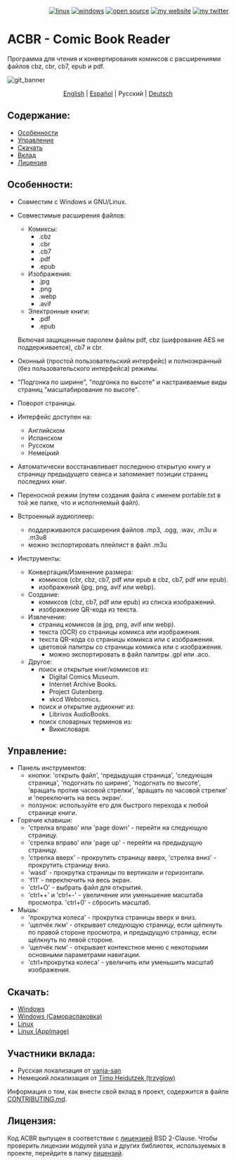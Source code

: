 <p align="right">  
  <a href="#downloads"><img src="https://user-images.githubusercontent.com/8535921/189104931-527ab8bc-8757-4e04-8150-5207d2077bb8.png" title="linux"></a>
  <a href="#downloads"><img src="https://user-images.githubusercontent.com/8535921/189104940-ade062d9-d2e0-4e08-83a4-f34cdb457025.png" title="windows"></a>
  <a href="#license"><img src="https://user-images.githubusercontent.com/8535921/189119543-b1f7cc20-bd0e-44e7-811a-c23b0ccdf767.png" title="open source"></a>
  <a href="http://www.binarynonsense.com/"><img src="https://user-images.githubusercontent.com/8535921/189104953-7ac2d4d1-7d36-483b-8cc9-3568d1cbf6e5.png" title="my website"></a>
  <a href="https://twitter.com/binarynonsense"><img src="https://user-images.githubusercontent.com/8535921/189104963-ae74d98e-ddb3-4068-8958-7028ecae2966.png" title="my twitter"></a>
</p>

# ACBR - Comic Book Reader

Программа для чтения и конвертирования комиксов с расширениями файлов cbz, cbr, cb7, epub и pdf.

![git_banner](https://user-images.githubusercontent.com/8535921/189077872-0b8dab41-9c0f-4487-9462-7cd2ba49e35a.png)

<p align="center">
  <a href="./README.en.md">English</a> |
  <a href="./README.es.md">Español</a> |
  <span>Русский</span> | 
  <a href="./README.de.md">Deutsch</a>
</p>

## Содержание:

- [Особенности](#особенности)
- [Управление](#управление)
- [Скачать](#скачать)
- [Вклад](#вклад)
- [Лицензия](#лицензия)

## Особенности:

- Совместим с Windows и GNU/Linux.
- Совместимые расширения файлов:

  - Комиксы:
    - .cbz
    - .cbr
    - .cb7
    - .pdf
    - .epub
  - Изображения:
    - .jpg
    - .png
    - .webp
    - .avif
  - Электронные книги:
    - .pdf
    - .epub

  Включая защищенные паролем файлы pdf, cbz (шифрование AES не поддерживается), cb7 и cbr.

- Оконный (простой пользовательский интерфейс) и полноэкранный (без пользовательского интерфейса) режимы.
- "Подгонка по ширине", "подгонка по высоте" и настраиваемые виды страниц "масштабирование по высоте".
- Поворот страницы.
- Интерфейс доступен на:
  - Английском
  - Испанском
  - Русском
  - Неме́цкий
- Автоматически восстанавливает последнюю открытую книгу и страницу предыдущего сеанса и запоминает позиции страниц последних книг.
- Переносной режим (путем создания файла с именем portable.txt в той же папке, что и исполняемый файл).
- Встроенный аудиоплеер:
  - поддерживаются расширения файлов .mp3, .ogg, .wav, .m3u и .m3u8
  - можно экспортировать плейлист в файл .m3u
- Инструменты:
  - Конвертация/Изменение размера:
    - комиксов (cbr, cbz, cb7, pdf или epub в cbz, cb7, pdf или epub).
    - изображений (jpg, png, avif или webp).
  - Создание:
    - комиксов (cbz, cb7, pdf или epub) из списка изображений.
    - изображение QR-кода из текста.
  - Извлечение:
    - страниц комиксов (в jpg, png, avif или webp).
    - текста (OCR) со страницы комикса или изображения.
    - текста QR-кода со страницы комикса или с изображения.
    - цветовой палитры со страницы комикса или с изображения.
      - можно экспортировать в файл палитры .gpl или .aco.
  - Другое:
    - поиск и открытые книг/комиксов из:
      - Digital Comics Museum.
      - Internet Archive Books.
      - Project Gutenberg.
      - xkcd Webcomics.
    - поиск и открытие аудиокниг из:
      - Librivox AudioBooks.
    - поиск словарных терминов из:
      - Викисловаря.

## Управление:

- Панель инструментов:
  - кнопки: 'открыть файл', 'предыдущая страница', 'следующая страница', 'подогнать по ширине', 'подогнать по высоте', 'вращать против часовой стрелки', 'вращать по часовой стрелке' и 'переключить на весь экран'.
  - ползунок: используйте его для быстрого перехода к любой странице книги.
- Горячие клавиши:
  - 'стрелка вправо' или 'page down' - перейти на следующую страницу.
  - 'стрелка вправо' или 'page up' - перейти на предыдущую страницу.
  - 'стрелка вверх' - прокрутить страницу вверх, 'стрелка вниз' - прокрутить страницу вниз.
  - 'wasd' - прокрутка страницы по вертикали и горизонтали.
  - 'f11' - переключить на весь экран.
  - 'ctrl+O' - выбрать файл для открытия.
  - 'ctrl++' и 'ctrl+-' - увеличение или уменьшение масштаба просмотра. 'ctrl+0' - сбросить масштаб.
- Мышь:
  - 'прокрутка колеса' - прокрутка страницы вверх и вниз.
  - 'щелчёк лкм' - открывает следующую страницу, если щёлкнуть по правой стороне просмотра, и предыдущую страницу, если щёлкнуть по левой стороне.
  - 'щелчёк пкм' - открывает контекстное меню с некоторыми основными параметрами навигации.
  - 'ctrl+прокрутка колеса' - увеличить или уменьшить масштаб изображения.

## Скачать:

- [Windows](https://github.com/binarynonsense/comic-book-reader/releases/latest/download/ACBR_Windows.zip)
- [Windows (Самораспаковка)](https://github.com/binarynonsense/comic-book-reader/releases/latest/download/ACBR_Windows_SelfExtracting.exe)
- [Linux](https://github.com/binarynonsense/comic-book-reader/releases/latest/download/ACBR_Linux.zip)
- [Linux (AppImage)](https://github.com/binarynonsense/comic-book-reader/releases/latest/download/ACBR_Linux_AppImage.zip)

## Участники вклада:

- Русская локализация от [vanja-san](https://github.com/vanja-san)
- Немецкий локализация от [Timo Heidutzek (trzyglow)](https://github.com/trzyglow)

Информация о том, как внести свой вклад в проект, содержится в файле [CONTRIBUTING.md](../CONTRIBUTING.md).

## Лицензия:

Код ACBR выпущен в соответствии с [лицензией](../LICENSE) BSD 2-Clause. Чтобы проверить лицензии модулей узла и других библиотек, используемых в проекте, перейдите в папку [лицензий](../licenses/).
